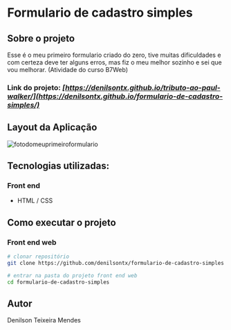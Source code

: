 # Formulario de cadastro simples

## Sobre o projeto

Esse é o meu primeiro formulario criado do zero, tive muitas dificuldades e com certeza deve ter alguns erros, mas fiz o meu melhor sozinho e sei que vou melhorar. (Atividade do curso B7Web)

### Link do projeto: _[https://denilsontx.github.io/tributo-ao-paul-walker/](https://denilsontx.github.io/formulario-de-cadastro-simples/)_

## Layout da Aplicação
![fotodomeuprimeiroformulario](https://github.com/denilsontx/formulario-de-cadastro-simples/assets/136747514/2230183e-73f3-4452-bf3f-5d33b310633a)

## Tecnologias utilizadas:
### Front end
- HTML / CSS

## Como executar o projeto

### Front end web

```bash
# clonar repositório
git clone https://github.com/denilsontx/formulario-de-cadastro-simples

# entrar na pasta do projeto front end web
cd formulario-de-cadastro-simples
```

## Autor

Denilson Teixeira Mendes
